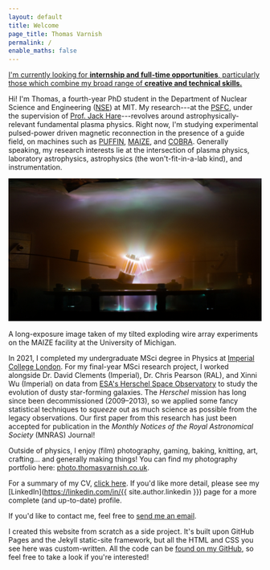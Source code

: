 ```yaml
---
layout: default
title: Welcome
page_title: Thomas Varnish
permalink: /
enable_maths: false
---
```


<div class="home-banner">
    <a href="mailto:tvarnish@mit.edu?subject=Job Opportunity&body=Hi Thomas,<br><br>I'm <insert name here> and let me tell you about this amazing job opportunity I think you'd be perfect for! :)">
    <div class="home-banner-container">
        <p> I'm currently looking for <b>internship and full-time opportunities</b>, particularly those which combine my broad range of <b>creative and technical skills.</b> </p>
    </div>
    </a>
</div>

Hi! I'm Thomas, a fourth-year PhD student in the Department of Nuclear Science and Engineering ([NSE](http://web.mit.edu/nse/)) at MIT. My research---at the [PSFC](https://www.psfc.mit.edu/), under the supervision of [Prof. Jack Hare](https://www.jackdhare.net/)---revolves around astrophysically-relevant fundamental plasma physics. Right now, I'm studying experimental pulsed-power driven magnetic reconnection in the presence of a guide field, on machines such as [PUFFIN](https://puffin.ece.cornell.edu/), [MAIZE](https://plasmabay.engin.umich.edu/research/michigan-accelerator-for-inductive-z-pinch-experiments-maize/), and [COBRA](https://www.lps.cornell.edu/). Generally speaking, my research interests lie at the intersection of plasma physics, laboratory astrophysics, astrophysics (the won't-fit-in-a-lab kind), and instrumentation.

<div class="post-image">
    <img src="assets/maize.jpg" alt="Brightly-coloured plasma is shown glowing outwards from two small tilted cylindrical arrays of thin carbon wires."/>
    <p> A long-exposure image taken of my tilted exploding wire array experiments on the MAIZE facility at the University of Michigan. </p>
</div>

In 2021, I completed my undergraduate MSci degree in Physics at [Imperial College London](https://imperial.ac.uk/). For my final-year MSci research project, I worked alongside Dr. David Clements (Imperial), Dr. Chris Pearson (RAL), and Xinni Wu (Imperial) on data from [ESA's Herschel Space Observatory](https://www.cosmos.esa.int/web/herschel/home) to study the evolution of dusty star-forming galaxies. The *Herschel* mission has long since been decommissioned (2009&ndash;2013), so we applied some fancy statistical techniques to *squeeze* out as much science as possible from the legacy observations. Our first paper from this research has just been accepted for publication in the *Monthly Notices of the Royal Astronomical Society* (MNRAS) Journal!

Outside of physics, I enjoy (film) photography, gaming, baking, knitting, art, crafting... and generally making things! You can find my photography portfolio here: [photo.thomasvarnish.co.uk](https://photo.thomasvarnish.co.uk/).

For a summary of my CV, [click here](/cv). If you'd like more detail, please see my [LinkedIn](https://linkedin.com/in/{{ site.author.linkedin }}) page for a more complete (and up-to-date) profile.

If you'd like to contact me, feel free to [send me an email](mailto:tvarnish@mit.edu).

<div class="endnote">
I created this website from scratch as a side project. It's built upon GitHub Pages and the Jekyll static-site framework, but all the HTML and CSS you see here was custom-written. All the code can be <a href="https://github.com/{{ site.author.github }}/{{ site.author.github }}.github.io">found on my GitHub</a>, so feel free to take a look if you're interested!
</div>

